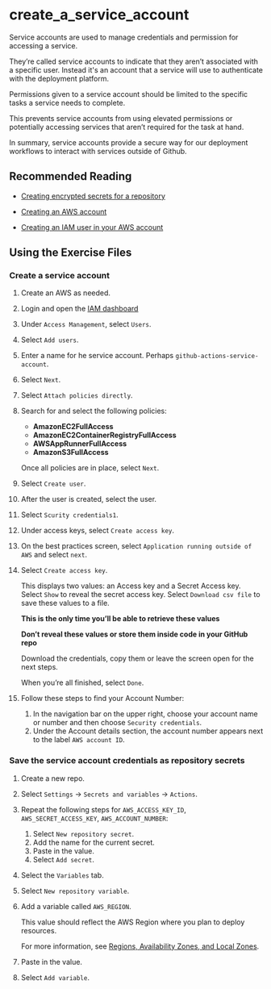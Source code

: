 # create_a_service_account
Service accounts are used to manage credentials and permission for accessing a service.

They’re called service accounts to indicate that they aren’t associated with a specific user.  Instead it's an account that a service will use to authenticate with the deployment platform.

Permissions given to a service account should be limited to the specific tasks a service needs to complete.

This prevents service accounts from using elevated permissions or potentially accessing services that aren’t required for the task at hand.

In summary, service accounts provide a secure way for our deployment workflows to interact with services outside of Github.

## Recommended Reading
- [Creating encrypted secrets for a repository](https://docs.github.com/en/actions/security-guides/encrypted-secrets#creating-encrypted-secrets-for-a-repository)

- [Creating an AWS account](https://docs.aws.amazon.com/accounts/latest/reference/manage-acct-creating.html)

- [Creating an IAM user in your AWS account](https://docs.aws.amazon.com/IAM/latest/UserGuide/id_users_create.html#id_users_create_console)

## Using the Exercise Files
### Create a service account
1. Create an AWS as needed.
1. Login and open the [IAM dashboard](https://us-east-1.console.aws.amazon.com/iam/home)
1. Under `Access Management`, select `Users`.
1. Select `Add users`.
1. Enter a name for he service account.  Perhaps `github-actions-service-account`.
1. Select `Next`.
1. Select `Attach policies directly`.
1. Search for and select the following policies:
    - **AmazonEC2FullAccess**
    - **AmazonEC2ContainerRegistryFullAccess**
    - **AWSAppRunnerFullAccess**
    - **AmazonS3FullAccess**

    Once all policies are in place, select `Next`.
1. Select `Create user`.
1. After the user is created, select the user.
1. Select `Scurity credentials1`.
1. Under access keys, select `Create access key`.
1. On the best practices screen, select `Application running outside of AWS` and select `next`.
1. Select `Create access key`.

    This displays two values: an Access key and a Secret Access key.  Select `Show` to reveal the secret access key.  Select `Download csv file` to save these values to a file.

    **This is the only time you’ll be able to retrieve these values**

    **Don’t reveal these values or store them inside code in your GitHub repo**

    Download the credentials, copy them or leave the screen open for the next steps.

    When you’re all finished, select `Done`.

1. Follow these steps to find your Account Number:

    1. In the navigation bar on the upper right, choose your account name or number and then choose `Security credentials`.
    1. Under the Account details section, the account number appears next to the label `AWS account ID`.

### Save the service account credentials as repository secrets
1. Create a new repo.
1. Select `Settings` -> `Secrets and variables` -> `Actions`.
1. Repeat the following steps for `AWS_ACCESS_KEY_ID`, `AWS_SECRET_ACCESS_KEY`, `AWS_ACCOUNT_NUMBER`:



    1. Select `New repository secret`.
    1. Add the name for the current secret.
    1. Paste in the value.
    1. Select `Add secret`.

1. Select the `Variables` tab.
1. Select `New repository variable`.
1. Add a variable called `AWS_REGION`.

    This value should reflect the AWS Region where you plan to deploy resources.

    For more information, see [Regions, Availability Zones, and Local Zones](https://docs.aws.amazon.com/AmazonRDS/latest/UserGuide/Concepts.RegionsAndAvailabilityZones.html).

1. Paste in the value.
1. Select `Add variable`.
